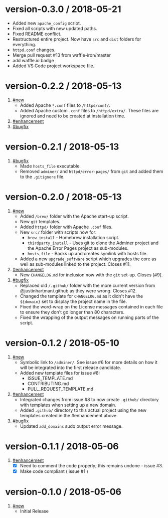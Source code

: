 version-0.3.0 / 2018-05-21
==================

  * Added new `apache_config` script.
  * Fixed all scripts with new updated paths.
  * Fixed README conflict.
  * Restructured entire project. Now have `src` and `dist` folders for everything.
  * `httpd.conf` changes.
  * Merge pull request #13 from waffle-iron/master
  * add waffle.io badge
  * Added VS Code project workspace file.

version-0.2.2 / 2018-05-13
==================

1. [#new](#new)
    - Added Apache `*.conf` files to `/httpd/conf/`.
    - Added Apache custom `.conf` files to `/httpd/extra/`. These files are 
    ignored and need to be created at installation time.
1. [#enhancement](#enhancement)
1. [#bugfix](#bugfix)

version-0.2.1 / 2018-05-13
==================

1. [#bugfix](#bugfix)
    - Made `hosts_file` executable.
    - Removed `adminer/` and `httpd/error-pages/` from `git` and added them to 
    the `.gitignore` file. 

version-0.2.0 / 2018-05-13
==================

1. [#new](#new)
    - Added `/brew/` folder with the Apache start-up script.
    - New `git` templates.
    - Added `httpd/` folder with Apache `.conf` files.
    - New `src/` folder with scripts now for:
        + `brew_install` - Homebrew installation script.
        + `thirdparty_install` - Uses git to clone the Adminer project and 
        the Apache Error Pages project as sub-modules.
        + `hosts_file` - Backs up and creates symlink with hosts file.
    - Added a new `upgrade_software` script which upgrades the core as well as 
    sub-modules linked to the project. Closes #11.
1. [#enhancement](#enhancement)
    - New `CHANGELOG.md` for inclusion now with the `git` set-up. Closes [#9].
1. [#bugfix](#bugfix)
    - Replaced old `/.github/` folder with the more current version from 
    @justinhartman/.github as they were wrong. Closes #12.
    - Changed the template for `CHANGELOG.md` as it didn't have the `${domain}`
     set to display the project name in the file.
    - Fixed the word-wrap on the License messages contained in each file to 
    ensure they don't go longer than 80 characters.
    - Fixed the wrapping of the output messages on running parts of the script.

version-0.1.2 / 2018-05-10
==================

1. [#new](#new)
    - Symbolic link to `/adminer/`. See issue #6 for more details on how it 
    will be integrated into the first release candidate.
    - Added new template files for issue #8:
        + ISSUE_TEMPLATE.md
        + CONTRIBUTING.md
        + PULL_REQUEST_TEMPLATE.md
1. [#enhancement](#enhancement)
    - Integrated changes from issue #8 to now create `.github/` directory with 
    templates when setting up a new domain.
    - Added `.github/` directory to this actual project using the new 
    templates created in the #enhancement above.
1. [#bugfix](#bugfix)
    - Updated `add_domains` sudo output error message.

version-0.1.1 / 2018-05-06
==================

1. [#enhancement](#enhancement)
    - [X] Need to comment the code properly; this remains undone - issue #3.
    - [X] Make code compliant ( issue #1 )

version-0.1.0 / 2018-05-06
==================

1. [#new](#new)
    - Initial Release
